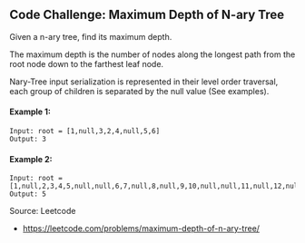 ## Code Challenge: Maximum Depth of N-ary Tree
Given a n-ary tree, find its maximum depth.

The maximum depth is the number of nodes along the longest path from the root node down to the farthest leaf node.

Nary-Tree input serialization is represented in their level order traversal, each group of children is separated by the null value (See examples).

#### Example 1:
```
Input: root = [1,null,3,2,4,null,5,6]
Output: 3
```

#### Example 2:
```
Input: root = [1,null,2,3,4,5,null,null,6,7,null,8,null,9,10,null,null,11,null,12,null,13,null,null,14]
Output: 5
```

Source: Leetcode
* https://leetcode.com/problems/maximum-depth-of-n-ary-tree/